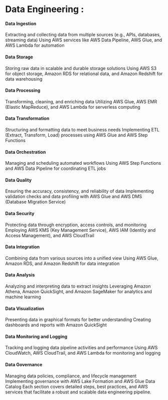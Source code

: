 
# Data Engineering :

#### Data Ingestion

Extracting and collecting data from multiple sources (e.g., APIs, databases, streaming data)
Using AWS services like AWS Data Pipeline, AWS Glue, and AWS Lambda for automation

#### Data Storage

Storing raw data in scalable and durable storage solutions
Using AWS S3 for object storage, Amazon RDS for relational data, and Amazon Redshift for data warehousing

#### Data Processing

Transforming, cleaning, and enriching data
Utilizing AWS Glue, AWS EMR (Elastic MapReduce), and AWS Lambda for serverless computing

#### Data Transformation

Structuring and formatting data to meet business needs
Implementing ETL (Extract, Transform, Load) processes using AWS Glue and AWS Step Functions

#### Data Orchestration

Managing and scheduling automated workflows
Using AWS Step Functions and AWS Data Pipeline for coordinating ETL jobs

#### Data Quality

Ensuring the accuracy, consistency, and reliability of data
Implementing validation checks and data profiling with AWS Glue and AWS DMS (Database Migration Service)

#### Data Security

Protecting data through encryption, access controls, and monitoring
Employing AWS KMS (Key Management Service), AWS IAM (Identity and Access Management), and AWS CloudTrail

#### Data Integration

Combining data from various sources into a unified view
Using AWS Glue, Amazon RDS, and Amazon Redshift for data integration

#### Data Analysis

Analyzing and interpreting data to extract insights
Leveraging Amazon Athena, Amazon QuickSight, and Amazon SageMaker for analytics and machine learning
#### Data Visualization

Presenting data in graphical formats for better understanding
Creating dashboards and reports with Amazon QuickSight

#### Data Monitoring and Logging

Tracking and logging data pipeline activities and performance
Using AWS CloudWatch, AWS CloudTrail, and AWS Lambda for monitoring and logging

#### Data Governance

Managing data policies, compliance, and lifecycle management
Implementing governance with AWS Lake Formation and AWS Glue Data Catalog
Each section covers detailed steps, best practices, and AWS services that facilitate a robust and scalable data engineering pipeline.